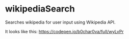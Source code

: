 # wikipediaSearch

Searches wikipedia for user input using Wikipedia API.

It looks like this: https://codepen.io/b0char0va/full/wyLvPr